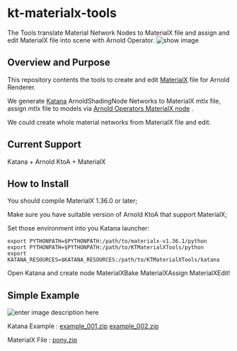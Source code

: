 

# kt-materialx-tools
The Tools translate Material Network Nodes to MaterialX file and assign and edit MaterialX file into scene with Arnold Operator.
![show image](https://user-images.githubusercontent.com/16664056/53862468-7525fb80-4022-11e9-81a2-2a8b2f2f2a35.png)

## Overview and Purpose

This repository contents the tools to create and edit [MaterialX](https://www.materialx.org/) file for Arnold Renderer.

We generate [Katana](https://www.foundry.com/products/katana) ArnoldShadingNode Networks to MaterialX mtlx file, assign mtlx file to models via  [Arnold Operators MaterialX node](https://docs.arnoldrenderer.com/display/A5NodeRef/materialx) .

We could create whole material networks from MaterialX file and edit.


## Current Support
Katana + Arnold KtoA + MaterialX

## How to Install
You should compile MaterialX 1.36.0 or later;

Make sure you have suitable version of Arnold KtoA that support MaterialX;

Set those environment into you Katana launcher:
~~~{.sh}
export PYTHONPATH=$PYTHONPATH:/path/to/materialx-v1.36.1/python
export PYTHONPATH=$PYTHONPATH:/path/to/KTMaterialXTools/python
export KATANA_RESOURCES=$KATANA_RESOURCES:/path/to/KTMaterialXTools/katana
~~~

Open Katana and create node MaterialXBake MaterialXAssign MaterialXEdit!

## Simple Example
![enter image description here](https://user-images.githubusercontent.com/16664056/53865226-858da480-4029-11e9-9d67-1623bfc5bc74.png)

Katana Example : [example_001.zip](https://github.com/iceprincefounder/KTMaterialXTools/files/2909497/example_001.zip)  [example_002.zip](https://github.com/iceprincefounder/KTMaterialXTools/files/2935094/example_002.zip)

MaterialX File : [pony.zip](https://github.com/iceprincefounder/KTMaterialXTools/files/2909554/pony.zip)
